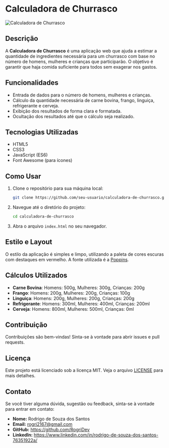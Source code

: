# Calculadora de Churrasco

![Calculadora de Churrasco](https://github.com/RogriDev/calculadora-de-churrasco/assets/98127417/27f4ecad-ab27-46f9-a8ff-4188da303d63)


## Descrição

A **Calculadora de Churrasco** é uma aplicação web que ajuda a estimar a quantidade de ingredientes necessária para um churrasco com base no número de homens, mulheres e crianças que participarão. O objetivo é garantir que haja comida suficiente para todos sem exagerar nos gastos.

## Funcionalidades

- Entrada de dados para o número de homens, mulheres e crianças.
- Cálculo da quantidade necessária de carne bovina, frango, linguiça, refrigerante e cerveja.
- Exibição dos resultados de forma clara e formatada.
- Ocultação dos resultados até que o cálculo seja realizado.

## Tecnologias Utilizadas

- HTML5
- CSS3
- JavaScript (ES6)
- Font Awesome (para ícones)

## Como Usar

1. Clone o repositório para sua máquina local:

    ```bash
    git clone https://github.com/seu-usuario/calculadora-de-churrasco.git
    ```

2. Navegue até o diretório do projeto:

    ```bash
    cd calculadora-de-churrasco
    ```

3. Abra o arquivo `index.html` no seu navegador.

## Estilo e Layout

O estilo da aplicação é simples e limpo, utilizando a paleta de cores escuras com destaques em vermelho. A fonte utilizada é a [Poppins](https://fonts.google.com/specimen/Poppins).

## Cálculos Utilizados

- **Carne Bovina**: Homens: 500g, Mulheres: 300g, Crianças: 200g
- **Frango**: Homens: 200g, Mulheres: 200g, Crianças: 100g
- **Linguiça**: Homens: 200g, Mulheres: 200g, Crianças: 200g
- **Refrigerante**: Homens: 300ml, Mulheres: 400ml, Crianças: 200ml
- **Cerveja**: Homens: 800ml, Mulheres: 500ml, Crianças: 0ml

## Contribuição

Contribuições são bem-vindas! Sinta-se à vontade para abrir issues e pull requests.

## Licença

Este projeto está licenciado sob a licença MIT. Veja o arquivo [LICENSE](LICENSE) para mais detalhes.

## Contato

Se você tiver alguma dúvida, sugestão ou feedback, sinta-se à vontade para entrar em contato:

- **Nome:** Rodrigo de Souza dos Santos
- **Email:** rogri2167@gmail.com
- **GitHub:** https://github.com/RogriDev
- **LinkedIn:** https://www.linkedin.com/in/rodrigo-de-souza-dos-santos-76351922a/
